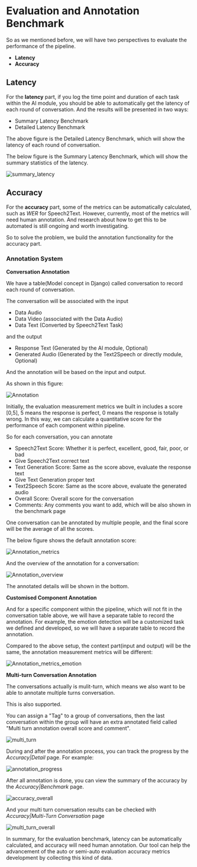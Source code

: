 # Evaluation and Annotation Benchmark

So as we mentioned before, we will have two perspectives to evaluate the performance of the pipeline.

- **Latency**
- **Accuracy**

## Latency

For the **latency** part, if you log the time point and duration of each task within the AI module, you should be able
to
automatically get the latency of each round of conversation.
And the results will be presented in two ways:

- Summary Latency Benchmark
- Detailed Latency Benchmark

The above figure is the Detailed Latency Benchmark, which will show the latency of each round of conversation.

The below figure is the Summary Latency Benchmark, which will show the summary statistics of the latency.

![summary_latency](../images/latency_summary_stat.png)

## Accuracy

For the **accuracy** part, some of the metrics can be automatically calculated, such as *WER* for Speech2Text. However,
currently, most of the metrics will need human annotation.
And research about how to get this to be automated is still ongoing and worth investigating.

So to solve the problem, we build the annotation functionality for the accuracy part.

### Annotation System

**Conversation Annotation**

We have a table(Model concept in Django) called conversation to record each round of conversation.

The conversation will be associated with the input

- Data Audio
- Data Video (associated with the Data Audio)
- Data Text (Converted by Speech2Text Task)

and the output

- Response Text (Generated by the AI module, Optional)
- Generated Audio (Generated by the Text2Speech or directly module, Optional)

And the annotation will be based on the input and output.

As shown in this figure:

![Annotation](../images/conversation_data.png)

Initially, the evaluation measurement metrics we built in includes a score [0,5], 5 means the response is perfect, 0
means the response is totally wrong.
In this way, we can calculate a quantitative score for the performance of each component within pipeline.

So for each conversation, you can annotate

- Speech2Text Score: Whether it is perfect, excellent, good, fair, poor, or bad
- Give Speech2Text correct text
- Text Generation Score: Same as the score above, evaluate the response text
- Give Text Generation proper text
- Text2Speech Score: Same as the score above, evaluate the generated audio
- Overall Score: Overall score for the conversation
- Comments: Any comments you want to add, which will be also shown in the benchmark page

One conversation can be annotated by multiple people, and the final score will be the average of all the scores.

The below figure shows the default annotation score:

![Annotation_metrics](../images/annotation_metrics.png)

And the overview of the annotation for a conversation:

![Annotation_overview](../images/annotation_overview.png)

The annotated details will be shown in the bottom.

**Customised Component Annotation**

And for a specific component within the pipeline, which will not fit in the conversation table above, we will have a
separate table to record the annotation.
For example, the emotion detection will be a customized task we defined and developed, so we will have a separate table
to record the annotation.

Compared to the above setup, the context part(input and output) will be the same, the annotation measurement metrics
will be different:

![Annotation_metrics_emotion](../images/emotion_annotation.png)

**Multi-turn Conversation Annotation**

The conversations actually is mulit-turn, which means we also want to be able to annotate multiple turns conversation.

This is also supported.

You can assign a "Tag" to a group of conversations, then the last conversation within the group will have an extra
annotated field called "Multi turn annotation overall score and comment".

![multi_turn](../images/multi-turn.png)

During and after the annotation process, you can track the progress by the *Accuracy|Detail* page.
For example:

![annotation_progress](../images/annotation_progress_detail.png)

After all annotation is done, you can view the summary of the accuracy by the *Accuracy|Benchmark* page.

![accuracy_overall](../images/accuracy_overall.png)

And your multi turn conversation results can be checked with *Accuracy|Multi-Turn Conversation* page

![multi_turn_overall](../images/multi-turn-conversation.png)

In summary, for the evaluation benchmark, latency can be automatically calculated, and accuracy will need human
annotation.
Our tool can help the advancement of the auto or semi-auto evaluation accuracy metrics development by collecting this
kind of data.

